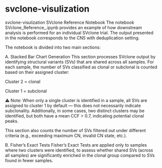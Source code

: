 # svclone-visulization
svclone-visulization
SVclone Reference Notebook
The notebook SVclone_Reference_.ipynb provides an example of how downstream analysis is performed for an individual SVclone trial. The output presented in the notebook corresponds to the CN5 with deduplication setting.

The notebook is divided into two main sections:

A. Stacked Bar Chart Generation
This section processes SVclone output by identifying structural variants (SVs) that are shared across all samples. For each sample, the number of SVs classified as clonal or subclonal is counted based on their assigned cluster:

Cluster 2 = clonal

Cluster 1 = subclonal

⚠️ Note: When only a single cluster is identified in a sample, all SVs are assigned to cluster 1 by default — this does not necessarily indicate subclonality.
Additionally, in some cases, two distinct clusters may be identified, but both have a mean CCF > 0.7, indicating potential clonal peaks.

This section also counts the number of SVs filtered out under different criteria (e.g., exceeding maximum CN, invalid CN state, etc.).

B. Fisher’s Exact Tests
Fisher’s Exact Tests are applied only to samples where two clusters were identified, to assess whether shared SVs (across all samples) are significantly enriched in the clonal group compared to SVs found in fewer samples.

